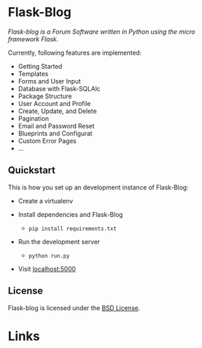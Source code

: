 # Flask-Blog



*Flask-blog is a Forum Software written in Python using the micro framework Flask.*

Currently, following features are implemented:

* Getting Started
* Templates
* Forms and User Input
* Database with Flask-SQLAlc
* Package Structure
* User Account and Profile
* Create, Update, and Delete
* Pagination
*  Email and Password Reset
* Blueprints and Configurat
* Custom Error Pages
* ...

## Quickstart


This is how you set up an development instance of Flask-Blog:

* Create a virtualenv

* Install dependencies and Flask-Blog
    * `pip install requirements.txt`
* Run the development server
    * `python run.py`
* Visit [localhost:5000](http://localhost:5000)


## License

Flask-blog is licensed under the [BSD License](https://github.com/shahriar-R/microservices/flask-blog/LICENSE).


# Links

